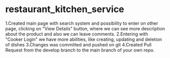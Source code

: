 ﻿# restaurant_kitchen_service
1.Created main page with search system and possibility to enter on other page, clicking on "View Details" button, where we can see more description about the product and also we can leave comments.
2.Entering with "Cooker Login" we have more abilities, like creating, updating and deletion of dishes
3.Changes was committed and pushed on git
4.Created Pull Request from the develop branch to the main branch of your own repo.
